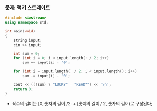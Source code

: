 ### 문제: 럭키 스트레이트

```C++
#include <iostream>
using namespace std;

int main(void)
{
    string input;
    cin >> input;

    int sum = 0;
    for (int i = 0; i < input.length() / 2; i++)
        sum += input[i] - '0';

    for (int i = input.length() / 2; i < input.length(); i++)
        sum -= input[i] - '0';

    cout << ((!sum) ? "LUCKY" : "READY") << '\n';
    return 0;
}
```

* 짝수의 길이는 [0, 숫자의 길이 /2) + [숫자의 길이 / 2, 숫자의 길이)로 구성된다;
